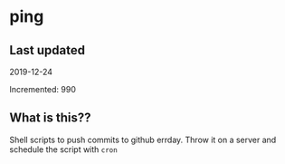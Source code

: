 # ping

## Last updated
2019-12-24

Incremented: 990

## What is this??
Shell scripts to push commits to github errday. Throw it on a server and schedule the script with `cron`
